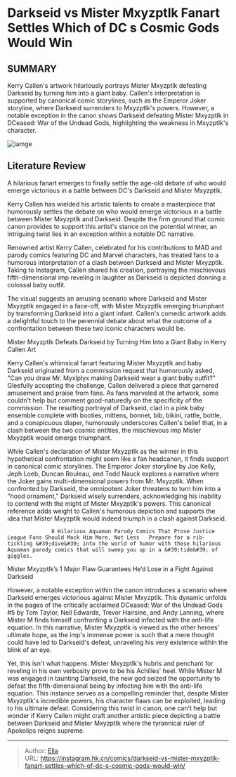 # Darkseid vs Mister Mxyzptlk Fanart Settles Which of DC s Cosmic Gods Would Win


## SUMMARY 



  Kerry Callen&#39;s artwork hilariously portrays Mister Mxyzptlk defeating Darkseid by turning him into a giant baby.   Callen&#39;s interpretation is supported by canonical comic storylines, such as the Emperor Joker storyline, where Darkseid surrenders to Mxyzptlk&#39;s powers.   However, a notable exception in the canon shows Darkseid defeating Mister Mxyzptlk in DCeased: War of the Undead Gods, highlighting the weakness in Mxyzptlk&#39;s character.  

![iamge](https://static1.srcdn.com/wordpress/wp-content/uploads/2022/12/dceased-darkseid-vs-mr-mxyzptlk.jpg)

## Literature Review

A hilarious fanart emerges to finally settle the age-old debate of who would emerge victorious in a battle between DC&#39;s Darkseid and Mister Mxyzptlk.




Kerry Callen has wielded his artistic talents to create a masterpiece that humorously settles the debate on who would emerge victorious in a battle between Mister Mxyzptlk and Darkseid. Despite the firm ground that comic canon provides to support this artist&#39;s stance on the potential winner, an intriguing twist lies in an exception within a notable DC narrative.




Renowned artist Kerry Callen, celebrated for his contributions to MAD and parody comics featuring DC and Marvel characters, has treated fans to a humorous interpretation of a clash between Darkseid and Mister Mxyzptlk. Taking to Instagram, Callen shared his creation, portraying the mischievous fifth-dimensional imp reveling in laughter as Darkseid is depicted donning a colossal baby outfit.


 

The visual suggests an amusing scenario where Darkseid and Mister Mxyzptlk engaged in a face-off, with Mister Mxyzptlk emerging triumphant by transforming Darkseid into a giant infant. Callen&#39;s comedic artwork adds a delightful touch to the perennial debate about what the outcome of a confrontation between these two iconic characters would be.


 Mister Mxyzptlk Defeats Darkseid by Turning Him Into a Giant Baby in Kerry Callen Art 
          




Kerry Callen&#39;s whimsical fanart featuring Mister Mxyzptlk and baby Darkseid originated from a commission request that humorously asked, &#34;Can you draw Mr. Myxlplyx making Darkseid wear a giant baby outfit?&#34; Gleefully accepting the challenge, Callen delivered a piece that garnered amusement and praise from fans. As fans marveled at the artwork, some couldn&#39;t help but comment good-naturedly on the specificity of the commission. The resulting portrayal of Darkseid, clad in a pink baby ensemble complete with booties, mittens, bonnet, bib, bikini, rattle, bottle, and a conspicuous diaper, humorously underscores Callen&#39;s belief that, in a clash between the two cosmic entities, the mischievous imp Mister Mxyzptlk would emerge triumphant.

While Callen&#39;s declaration of Mister Mxyzptlk as the winner in this hypothetical confrontation might seem like a fan headcanon, it finds support in canonical comic storylines. The Emperor Joker storyline by Joe Kelly, Jeph Loeb, Duncan Rouleau, and Todd Nauck explores a narrative where the Joker gains multi-dimensional powers from Mr. Mxyzptlk. When confronted by Darkseid, the omnipotent Joker threatens to turn him into a &#34;hood ornament,&#34; Darkseid wisely surrenders, acknowledging his inability to contend with the might of Mister Mxyzptlk&#39;s powers. This canonical reference adds weight to Callen&#39;s humorous depiction and supports the idea that Mister Mxyzptlk would indeed triumph in a clash against Darkseid.




                  8 Hilarious Aquaman Parody Comics That Prove Justice League Fans Should Mock Him More, Not Less   Prepare for a rib-tickling &#39;dive&#39; into the world of humor with these hilarious Aquaman parody comics that will sweep you up in a &#39;tide&#39; of giggles.   



 Mister Mxyzptlk’s 1 Major Flaw Guarantees He’d Lose in a Fight Against Darkseid 
         

However, a notable exception within the canon introduces a scenario where Darkseid emerges victorious against Mister Mxyzptlk. This dynamic unfolds in the pages of the critically acclaimed DCeased: War of the Undead Gods #5 by Tom Taylor, Neil Edwards, Trevor Hairsine, and Andy Lanning, where Mister M finds himself confronting a Darkseid infected with the anti-life equation. In this narrative, Mister Mxyzptlk is viewed as the other heroes&#39; ultimate hope, as the imp&#39;s immense power is such that a mere thought could have led to Darkseid&#39;s defeat, unraveling his very existence within the blink of an eye.




Yet, this isn&#39;t what happens. Mister Mxyzptlk&#39;s hubris and penchant for reveling in his own verbosity prove to be his Achilles&#39; heel. While Mister M was engaged in taunting Darkseid, the new god seized the opportunity to defeat the fifth-dimensional being by infecting him with the anti-life equation. This instance serves as a compelling reminder that, despite Mister Mxyzptlk&#39;s incredible powers, his character flaws can be exploited, leading to his ultimate defeat. Considering this twist in canon, one can&#39;t help but wonder if Kerry Callen might craft another artistic piece depicting a battle between Darkseid and Mister Mxyzptlk where the tyrannical ruler of Apokolips reigns supreme.



---

> Author: [Ella](https://instagram.hk.cn/)  
> URL: https://instagram.hk.cn/comics/darkseid-vs-mister-mxyzptlk-fanart-settles-which-of-dc-s-cosmic-gods-would-win/  

